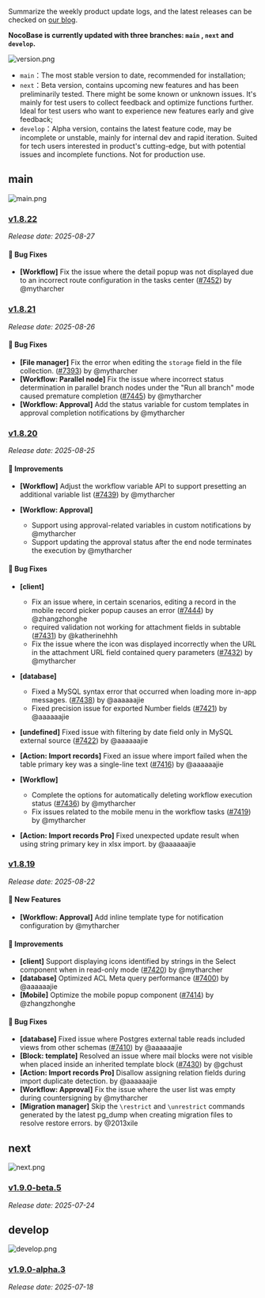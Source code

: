Summarize the weekly product update logs, and the latest releases can be checked on [our blog](https://www.nocobase.com/en/blog/timeline).

**NocoBase is currently updated with three branches: `main` , `next` and `develop`.**

![version.png](https://static-docs.nocobase.com/ba5f04e27e99c625cb3822da5df07860.png)

* `main`：The most stable version to date, recommended for installation;
* `next`：Beta version, contains upcoming new features and has been preliminarily tested. There might be some known or unknown issues. It's mainly for test users to collect feedback and optimize functions further. Ideal for test users who want to experience new features early and give feedback;
* `develop`：Alpha version, contains the latest feature code, may be incomplete or unstable, mainly for internal dev and rapid iteration. Suited for tech users interested in product's cutting-edge, but with potential issues and incomplete functions. Not for production use.

## main

![main.png](https://static-docs.nocobase.com/47a3c71734c1d0f908b51f9ebd53c0ac.png)

### [v1.8.22](https://www.nocobase.com/en/blog/v1.8.22)

*Release date: 2025-08-27*

#### 🐛 Bug Fixes

- **[Workflow]** Fix the issue where the detail popup was not displayed due to an incorrect route configuration in the tasks center ([#7452](https://github.com/nocobase/nocobase/pull/7452)) by @mytharcher

### [v1.8.21](https://www.nocobase.com/en/blog/v1.8.21)

*Release date: 2025-08-26*

#### 🐛 Bug Fixes

- **[File manager]** Fix the error when editing the `storage` field in the file collection. ([#7393](https://github.com/nocobase/nocobase/pull/7393)) by @mytharcher
- **[Workflow: Parallel node]** Fix the issue where incorrect status determination in parallel branch nodes under the "Run all branch" mode caused premature completion ([#7445](https://github.com/nocobase/nocobase/pull/7445)) by @mytharcher
- **[Workflow: Approval]** Add the status variable for custom templates in approval completion notifications by @mytharcher

### [v1.8.20](https://www.nocobase.com/en/blog/v1.8.20)

*Release date: 2025-08-25*

#### 🚀 Improvements

- **[Workflow]** Adjust the workflow variable API to support presetting an additional variable list ([#7439](https://github.com/nocobase/nocobase/pull/7439)) by @mytharcher
- **[Workflow: Approval]**

  - Support using approval-related variables in custom notifications by @mytharcher
  - Support updating the approval status after the end node terminates the execution by @mytharcher

#### 🐛 Bug Fixes

- **[client]**

  - Fix an issue where, in certain scenarios, editing a record in the mobile record picker popup causes an error ([#7444](https://github.com/nocobase/nocobase/pull/7444)) by @zhangzhonghe
  - required validation not working for attachment fields in subtable ([#7431](https://github.com/nocobase/nocobase/pull/7431)) by @katherinehhh
  - Fix the issue where the icon was displayed incorrectly when the URL in the attachment URL field contained query parameters ([#7432](https://github.com/nocobase/nocobase/pull/7432)) by @mytharcher
- **[database]**

  - Fixed a MySQL syntax error that occurred when loading more in-app messages. ([#7438](https://github.com/nocobase/nocobase/pull/7438)) by @aaaaaajie
  - Fixed precision issue for exported Number fields ([#7421](https://github.com/nocobase/nocobase/pull/7421)) by @aaaaaajie
- **[undefined]** Fixed issue with filtering by date field only in MySQL external source ([#7422](https://github.com/nocobase/nocobase/pull/7422)) by @aaaaaajie
- **[Action: Import records]** Fixed an issue where import failed when the table primary key was a single-line text ([#7416](https://github.com/nocobase/nocobase/pull/7416)) by @aaaaaajie
- **[Workflow]**

  - Complete the options for automatically deleting workflow execution status ([#7436](https://github.com/nocobase/nocobase/pull/7436)) by @mytharcher
  - Fix issues related to the mobile menu in the workflow tasks ([#7419](https://github.com/nocobase/nocobase/pull/7419)) by @mytharcher
- **[Action: Import records Pro]** Fixed unexpected update result when using string primary key in xlsx import. by @aaaaaajie

### [v1.8.19](https://www.nocobase.com/en/blog/v1.8.19)

*Release date: 2025-08-22*

#### 🎉 New Features

- **[Workflow: Approval]** Add inline template type for notification configuration by @mytharcher

#### 🚀 Improvements

- **[client]** Support displaying icons identified by strings in the Select component when in read-only mode ([#7420](https://github.com/nocobase/nocobase/pull/7420)) by @mytharcher
- **[database]** Optimized ACL Meta query performance ([#7400](https://github.com/nocobase/nocobase/pull/7400)) by @aaaaaajie
- **[Mobile]** Optimize the mobile popup component ([#7414](https://github.com/nocobase/nocobase/pull/7414)) by @zhangzhonghe

#### 🐛 Bug Fixes

- **[database]** Fixed issue where Postgres external table reads included views from other schemas ([#7410](https://github.com/nocobase/nocobase/pull/7410)) by @aaaaaajie
- **[Block: template]** Resolved an issue where mail blocks were not visible when placed inside an inherited template block ([#7430](https://github.com/nocobase/nocobase/pull/7430)) by @gchust
- **[Action: Import records Pro]** Disallow assigning relation fields during import duplicate detection. by @aaaaaajie
- **[Workflow: Approval]** Fix the issue where the user list was empty during countersigning by @mytharcher
- **[Migration manager]** Skip the `\restrict` and `\unrestrict` commands generated by the latest pg_dump when creating migration files to resolve restore errors. by @2013xile

## next

![next.png](https://static-docs.nocobase.com/8ed17a0f08cc585018f6de6c8b13947d.png)

### [v1.9.0-beta.5](https://www.nocobase.com/en/blog/v1.9.0-beta.5)

*Release date: 2025-07-24*


## develop

![develop.png](https://static-docs.nocobase.com/7fcdd9456a17286d8a439eee52bcb8d2.png)

### [v1.9.0-alpha.3](https://www.nocobase.com/en/blog/v1.9.0-alpha.3)

*Release date: 2025-07-18*
